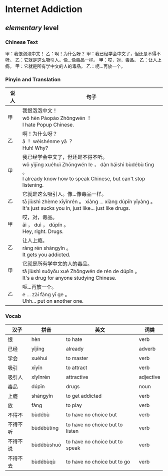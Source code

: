 # Internet Addiction
## *elementary* level

### Chinese Text
甲：我恨泡泡中文！
乙：啊！为什么呀？
甲：我已经学会中文了，但还是不得不听。
乙：它就是这么吸引人。像...像毒品一样。
甲：哎，对，毒品。
乙：让人上瘾。
甲：它就是所有学中文的人的毒品。
乙：呃...再放一个。

### Pinyin and Translation
|说人|句子|
|----|----|
|甲|我恨泡泡中文！<br />wǒ hèn Pàopào Zhōngwén ！<br />I hate Popup Chinese.|
|乙|啊！为什么呀？<br />ā ！ wèishénme yā ？<br />Huh! Why?|
|甲|我已经学会中文了，但还是不得不听。<br />wǒ yǐjīng xuéhuì Zhōngwén le ， dàn háishì bùdébù tīng 。<br />I already know how to speak Chinese, but can't stop listening.|
|乙|它就是这么吸引人。像...像毒品一样。<br />tā jiùshì zhème xīyǐnrén 。 xiàng ... xiàng dúpǐn yīyàng 。<br />It's just sucks you in, just like... just like drugs.|
|甲|哎，对，毒品。<br />āi ， duì ， dúpǐn 。<br />Hey, right. Drugs.|
|乙|让人上瘾。<br />ràng rén shàngyǐn 。<br />It gets you addicted.|
|甲|它就是所有学中文的人的毒品。<br />tā jiùshì suǒyǒu xué Zhōngwén de rén de dúpǐn 。<br />It's a drug for anyone studying Chinese.|
|乙|呃...再放一个。<br />e ... zài fàng yī ge 。<br />Uhh... put on another one.|
### Vocab
|汉子|拼音|英文|词类|
|----|----|----|----|
|恨|hèn|to hate|verb|
|已经|yǐjīng|already|adverb|
|学会|xuéhuì|to master|verb|
|吸引|xīyǐn|to attract|verb|
|吸引人|xīyǐnrén|attractive|adjective|
|毒品|dúpǐn|drugs|noun|
|上瘾|shàngyǐn|to get addicted|verb|
|放|fàng|to play|verb|
|不得不|bùdébù|to have no choice but|verb|
|不得不听|bùdébùtīng|to have no choice but to listen|verb|
|不得不说|bùdébùshuō|to have no choice but to speak|verb|
|不得不去|bùdébùqù|to have no choice but to go|verb|